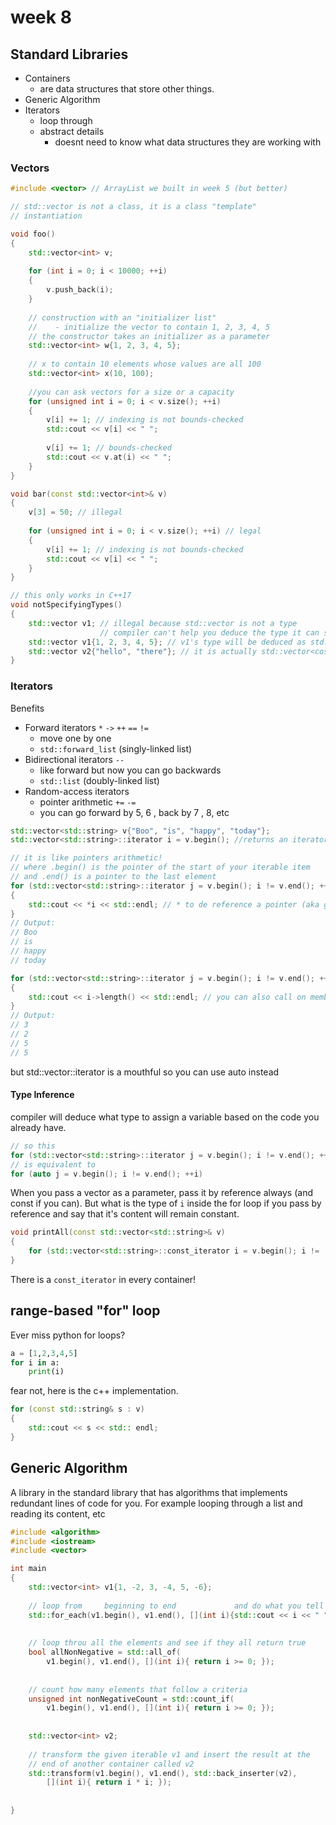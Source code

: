 # week 8

## Standard Libraries

* Containers 
  * are data structures that store other things. 
* Generic Algorithm 
* Iterators
  * loop through 
  * abstract details 
    * doesnt need to know what data structures they are working with 

### Vectors

```cpp
#include <vector> // ArrayList we built in week 5 (but better)

// std::vector is not a class, it is a class "template"
// instantiation 

void foo()
{
    std::vector<int> v;
    
    for (int i = 0; i < 10000; ++i)
    {
        v.push_back(i);
    }
    
    // construction with an "initializer list"
    //    - initialize the vector to contain 1, 2, 3, 4, 5
    // the constructor takes an initializer as a parameter 
    std::vector<int> w{1, 2, 3, 4, 5};
    
    // x to contain 10 elements whose values are all 100
    std::vector<int> x(10, 100);
    
    //you can ask vectors for a size or a capacity 
    for (unsigned int i = 0; i < v.size(); ++i)
    {
        v[i] += 1; // indexing is not bounds-checked
        std::cout << v[i] << " ";
        
        v[i] += 1; // bounds-checked
        std::cout << v.at(i) << " ";
    }   
}

void bar(const std::vector<int>& v)
{
    v[3] = 50; // illegal
    
    for (unsigned int i = 0; i < v.size(); ++i) // legal
    {
        v[i] += 1; // indexing is not bounds-checked
        std::cout << v[i] << " ";
    }
}

// this only works in C++17
void notSpecifyingTypes()
{
    std::vector v1; // illegal because std::vector is not a type
                    // compiler can't help you deduce the type it can store
    std::vector v1{1, 2, 3, 4, 5}; // v1's type will be deduced as std::vector<int>
    std::vector v2{"hello", "there"}; // it is actually std::vector<cosnt* char>
}

```

### Iterators

Benefits

* Forward iterators `*` `->` `++` `==` `!=` 
  * move one by one 
  * `std::forward_list` \(singly-linked list\)
* Bidirectional iterators `--` 
  * like forward but now you can go backwards
  * `std::list` \(doubly-linked list\)
* Random-access iterators 
  * pointer arithmetic `+=` `-=` 
  * you can go forward by 5, 6 , back by 7 , 8, etc

```cpp
std::vector<std::string> v{"Boo", "is", "happy", "today"};
std::vector<std::string>::iterator i = v.begin(); //returns an iterator of a vector of string

// it is like pointers arithmetic! 
// where .begin() is the pointer of the start of your iterable item
// and .end() is a pointer to the last element
for (std::vector<std::string>::iterator j = v.begin(); i != v.end(); ++i)
{
    std::cout << *i << std::endl; // * to de reference a pointer (aka get the value at the end of the pointer)
}
// Output:
// Boo
// is
// happy
// today

for (std::vector<std::string>::iterator j = v.begin(); i != v.end(); ++i)
{
    std::cout << i->length() << std::endl; // you can also call on member functions
}
// Output:
// 3
// 2
// 5
// 5
```

but std::vector::iterator is a mouthful so you can use auto instead

#### Type Inference 

compiler will deduce what type to assign a variable based on the code you already have.

```cpp
// so this
for (std::vector<std::string>::iterator j = v.begin(); i != v.end(); ++i)
// is equivalent to 
for (auto j = v.begin(); i != v.end(); ++i)
```

When you pass a vector as a parameter, pass it by reference always \(and const if you can\). But what is the type of `i` inside the for loop if you pass by reference and say that it's content will remain constant. 

```cpp
void printAll(const std::vector<std::string>& v)
{
    for (std::vector<std::string>::const_iterator i = v.begin(); i !=  v.end(), ++i) ...
}
```

There is a `const_iterator` in every container!

## range-based "for" loop

Ever miss python for loops? 

```python
a = [1,2,3,4,5]
for i in a:
    print(i)
```

fear not, here is the c++ implementation.

```cpp
for (const std::string& s : v)
{
    std::cout << s << std:: endl;
}
```

## Generic Algorithm

A library in the standard library that has algorithms that implements redundant lines of code for you. For example looping through a list and reading its content, etc

```cpp
#include <algorithm>
#include <iostream>
#include <vector>

int main
{
    std::vector<int> v1{1, -2, 3, -4, 5, -6};
    
    // loop from     beginning to end             and do what you tell it to do
    std::for_each(v1.begin(), v1.end(), [](int i){std::cout << i << " "; });
    
    
    // loop throu all the elements and see if they all return true
    bool allNonNegative = std::all_of(
        v1.begin(), v1.end(), [](int i){ return i >= 0; });
        
        
    // count how many elements that follow a criteria 
    unsigned int nonNegativeCount = std::count_if(
        v1.begin(), v1.end(), [](int i){ return i >= 0; });
        
    
    std::vector<int> v2;
        
    // transform the given iterable v1 and insert the result at the
    // end of another container called v2
    std::transform(v1.begin(), v1.end(), std::back_inserter(v2), 
        [](int i){ return i * i; });
        
    
}
```

